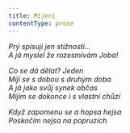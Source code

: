 ```yaml
---
title: Míjení
contentType: prose
---
```


<section>

_Prý spisuji jen stížnosti…  
A já myslel že rozesmívám Joba!_

</section>

<section>

_Co se dá dělat? Jeden  
Míjí se s dobou s druhým doba  
A já jako svůj synek občas  
Míjím se dokonce i s vlastní chůzí_

</section>

<section>

_Když zapomenu se a hopsa hejsa  
Poskočím nejsa na popruzích_

</section>
